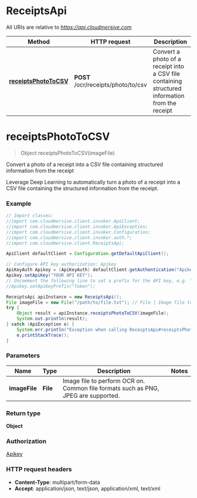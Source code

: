 # ReceiptsApi

All URIs are relative to *https://api.cloudmersive.com*

Method | HTTP request | Description
------------- | ------------- | -------------
[**receiptsPhotoToCSV**](ReceiptsApi.md#receiptsPhotoToCSV) | **POST** /ocr/receipts/photo/to/csv | Convert a photo of a receipt into a CSV file containing structured information from the receipt


<a name="receiptsPhotoToCSV"></a>
# **receiptsPhotoToCSV**
> Object receiptsPhotoToCSV(imageFile)

Convert a photo of a receipt into a CSV file containing structured information from the receipt

Leverage Deep Learning to automatically turn a photo of a receipt into a CSV file containing the structured information from the receipt.

### Example
```java
// Import classes:
//import com.cloudmersive.client.invoker.ApiClient;
//import com.cloudmersive.client.invoker.ApiException;
//import com.cloudmersive.client.invoker.Configuration;
//import com.cloudmersive.client.invoker.auth.*;
//import com.cloudmersive.client.ReceiptsApi;

ApiClient defaultClient = Configuration.getDefaultApiClient();

// Configure API key authorization: Apikey
ApiKeyAuth Apikey = (ApiKeyAuth) defaultClient.getAuthentication("Apikey");
Apikey.setApiKey("YOUR API KEY");
// Uncomment the following line to set a prefix for the API key, e.g. "Token" (defaults to null)
//Apikey.setApiKeyPrefix("Token");

ReceiptsApi apiInstance = new ReceiptsApi();
File imageFile = new File("/path/to/file.txt"); // File | Image file to perform OCR on.  Common file formats such as PNG, JPEG are supported.
try {
    Object result = apiInstance.receiptsPhotoToCSV(imageFile);
    System.out.println(result);
} catch (ApiException e) {
    System.err.println("Exception when calling ReceiptsApi#receiptsPhotoToCSV");
    e.printStackTrace();
}
```

### Parameters

Name | Type | Description  | Notes
------------- | ------------- | ------------- | -------------
 **imageFile** | **File**| Image file to perform OCR on.  Common file formats such as PNG, JPEG are supported. |

### Return type

**Object**

### Authorization

[Apikey](../README.md#Apikey)

### HTTP request headers

 - **Content-Type**: multipart/form-data
 - **Accept**: application/json, text/json, application/xml, text/xml

